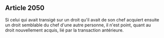 Article 2050
----
Si celui qui avait transigé sur un droit qu'il avait de son chef acquiert
ensuite un droit semblable du chef d'une autre personne, il n'est point, quant
au droit nouvellement acquis, lié par la transaction antérieure.
